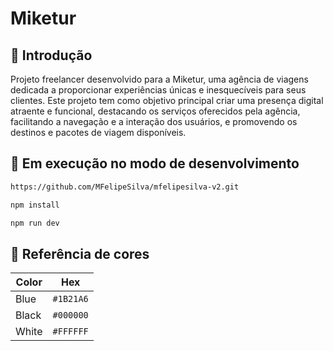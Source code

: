 # Miketur

## 📃 Introdução

Projeto freelancer desenvolvido para a Miketur, uma agência de viagens dedicada a proporcionar experiências únicas e inesquecíveis para seus clientes. Este projeto tem como objetivo principal criar uma presença digital atraente e funcional, destacando os serviços oferecidos pela agência, facilitando a navegação e a interação dos usuários, e promovendo os destinos e pacotes de viagem disponíveis.

## 🚀 Em execução no modo de desenvolvimento

```bash
https://github.com/MFelipeSilva/mfelipesilva-v2.git

npm install

npm run dev
```


## 🎨 Referência de cores

| Color          | Hex                                                                |
| -------------- | ------------------------------------------------------------------ |
| Blue           | `#1B21A6` |
| Black          | `#000000` |
| White          | `#FFFFFF` |

